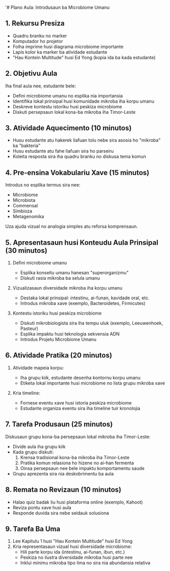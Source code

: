 '# Plano Aula: Introdusaun ba Microbiome Umanu

## 1. Rekursu Presiza

- Quadru branku no marker
- Komputador ho projetor
- Folha imprime husi diagrama microbiome importante
- Lapis kolor ka marker ba atividade estudante
- "Hau Kontein Multitude" husi Ed Yong (kopia ida ba kada estudante)

## 2. Objetivu Aula

Iha final aula nee, estudante bele:
- Defini microbiome umanu no esplika nia importansia
- Identifika lokal prinsipal husi komunidade mikroba iha korpu umanu
- Deskreve kontestu istoriku husi peskiza microbiome
- Diskuti persepsaun lokal kona-ba mikroba iha Timor-Leste

## 3. Atividade Aquecimento (10 minutos)

- Husu estudante atu hakerek liafuan tolu nebe sira asosia ho "mikroba" ka "bakteria"
- Husu estudante atu fahe liafuan sira ho parseiru
- Koleita resposta sira iha quadru branku no diskusa tema komun

## 4. Pre-ensina Vokabulariu Xave (15 minutos)

Introdus no esplika termus sira nee:
- Microbiome
- Microbiota
- Commensal
- Simbioza
- Metagenomika

Uza ajuda vizual no analogia simples atu reforsa komprensaun.

## 5. Apresentasaun husi Konteudu Aula Prinsipal (30 minutos)

1. Defini microbiome umanu
   - Esplika konseitu umanu hanesan "superorganizmu"
   - Diskuti rasia mikroba ba selula umanu

2. Vizualizasaun diversidade mikroba iha korpu umanu
   - Destaka lokal prinsipal: intestinu, ai-funan, kavidade oral, etc.
   - Introdus mikroba xave (exemplo, Bacteroidetes, Firmicutes)

3. Kontestu istoriku husi peskiza microbiome
   - Diskuti mikrobiologista sira iha tempu uluk (exemplo, Leeuwenhoek, Pasteur)
   - Esplika impaktu husi teknologia sekvensia ADN
   - Introdus Projetu Microbiome Umanu

## 6. Atividade Pratika (20 minutos)

1. Atividade mapeia korpu:
   - Iha grupu kiik, estudante desenha kontornu korpu umanu
   - Etiketa lokal importante husi microbiome no lista grupu mikroba xave

2. Kria timeline:
   - Fornese eventu xave husi istoria peskiza microbiome
   - Estudante organiza eventu sira iha timeline tuir kronolojia

## 7. Tarefa Produsaun (25 minutos)

Diskusaun grupu kona-ba persepsaun lokal mikroba iha Timor-Leste:
- Divide aula iha grupu kiik
- Kada grupu diskuti:
  1. Krensa tradisional kona-ba mikroba iha Timor-Leste
  2. Pratika komun relasiona ho hizene no ai-han fermenta
  3. Oinsa persepsaun nee bele impaktu komportamentu saude
- Grupu aprezenta sira nia deskobrimentu ba aula

## 8. Remata no Revizaun (10 minutos)

- Halao quiz badak liu husi plataforma online (exemplo, Kahoot)
- Reviza pontu xave husi aula
- Responde duvida sira nebe seidauk solusiona

## 9. Tarefa Ba Uma

1. Lee Kapitulu 1 husi "Hau Kontein Multitude" husi Ed Yong
2. Kria representasaun vizual husi diversidade microbiome:
   - Hili parte korpu ida (intestinu, ai-funan, ibun, etc.)
   - Peskiza no ilustra diversidade mikroba husi parte nee
   - Inklui minimu mikroba tipo lima no sira nia abundansia relativa